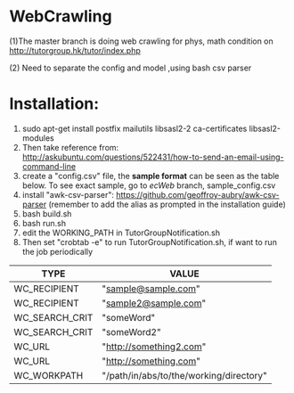 # WebCrawling

(1)The master branch is doing web crawling for phys, math condition on http://tutorgroup.hk/tutor/index.php

(2) Need to separate the config and model ,using bash csv parser

Installation:
====
1. sudo apt-get install postfix mailutils libsasl2-2 ca-certificates libsasl2-modules
2. Then take reference from: http://askubuntu.com/questions/522431/how-to-send-an-email-using-command-line
3. create a "config.csv" file, the **sample format** can be seen as the table below. To see exact sample, go to _ecWeb_ branch, sample\_config.csv
4. install "awk-csv-parser": https://github.com/geoffroy-aubry/awk-csv-parser (remember to add the alias as prompted in the installation guide)
5. bash build.sh
6. bash run.sh
7. edit the WORKING\_PATH in TutorGroupNotification.sh
8. Then set "crobtab -e" to run TutorGroupNotification.sh, if want to run the job periodically

TYPE|VALUE
--|--
WC\_RECIPIENT|"sample@sample.com"
WC\_RECIPIENT|"sample2@sample.com"
WC\_SEARCH\_CRIT|"someWord"
WC\_SEARCH\_CRIT|"someWord2"
WC\_URL|"http://something2.com"
WC\_URL|"http://something.com"
WC\_WORKPATH|"/path/in/abs/to/the/working/directory"
